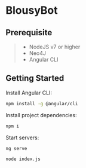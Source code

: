 BlousyBot
=========

Prerequisite
------------

> - NodeJS v7 or higher
> - Neo4J
> - Angular CLI

Getting Started
---------------

Install Angular CLI:

```bash
npm install -g @angular/cli
```

Install project dependencies:

```bash
npm i
```

Start servers:

```bash
ng serve
```

```bash
node index.js
```
